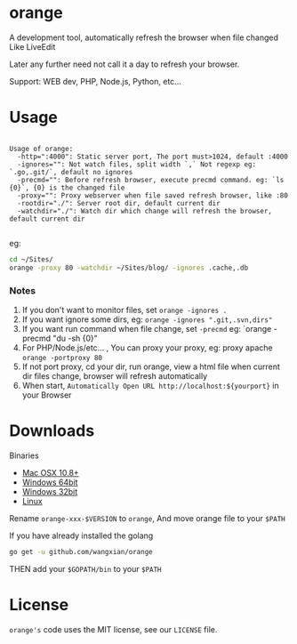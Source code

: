 orange
======

A development tool, automatically refresh the browser when file changed Like LiveEdit

Later any further need not call it a day to refresh your browser.

Support: WEB dev, PHP, Node.js, Python, etc...

# Usage

```shell

Usage of orange:
  -http=":4000": Static server port, The port must>1024, default :4000
  -ignores="": Not watch files, split width `,` Not regexp eg: `.go,.git/`, default no ignores
  -precmd="": Before refresh browser, execute precmd command. eg: `ls {0}`, {0} is the changed file
  -proxy="": Proxy webserver when file saved refresh browser, like :80
  -rootdir="./": Server root dir, default current dir
  -watchdir="./": Watch dir which change will refresh the browser, default current dir
  
```

eg:

```sh
cd ~/Sites/
orange -proxy 80 -watchdir ~/Sites/blog/ -ignores .cache,.db
```

### Notes

1. If you don't want to monitor files, set `orange -ignores .`
2. If you want ignore some dirs, eg: `orange -ignores ".git,.svn,dirs"`
3. If you want run command when file change, set `-precmd` eg: `orange -precmd "du -sh {0}"
4. For PHP/Node.js/etc... , You can proxy your proxy, eg: proxy apache `orange -portproxy 80`
5. If not port proxy, cd your dir, run orange, view a html file when current dir files change, browser will refresh automatically
6. When start, `Automatically Open URL http://localhost:${yourport}` in your Browser

# Downloads

Binaries

- [Mac OSX 10.8+](https://www.dropbox.com/s/t1ewa0wavmfuixt/orange-osx-2.4)
- [Windows 64bit](https://www.dropbox.com/s/prkzjecs7o76r87/orange-win64-2.4.exe)
- [Windows 32bit](https://www.dropbox.com/s/o8uk0fi4gtw2tph/orange-win32-2.4.exe)
- [Linux](https://www.dropbox.com/s/8gvg7b3fq3anru1/orange-linux-2.4)

Rename `orange-xxx-$VERSION` to `orange`, And move orange file to your `$PATH`

If you have already installed the golang

```sh
go get -u github.com/wangxian/orange
```

THEN add your `$GOPATH/bin` to your `$PATH`

# License

`orange's` code uses the MIT license, see our `LICENSE` file.
